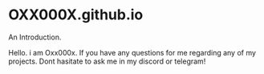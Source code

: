 # OXX000X.github.io
An Introduction.

Hello. i am Oxx000x.
If you have any questions for me regarding any of my projects. Dont hasitate to ask me in my discord or telegram!

